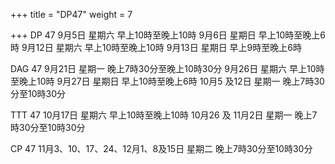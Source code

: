 +++
title = "DP47"
weight = 7

+++
DP 47
9月5日 星期六 早上10時至晚上10時
9月6日 星期日 早上10時至晚上6時
9月12日 星期六  早上10時至晚上10時
9月13日 星期日 早上9時至晚上6時

DAG 47
9月21日 星期一 晚上7時30分至晚上10時30分
9月26日 星期六 早上10時至晚上10時
9月27日 星期日 早上10時至晚上6時
10月5 及12日 星期一 晚上7時30分至10時30分

TTT 47
10月17日 星期六 早上10時至晚上10時
10月26 及 11月2日 星期一 晚上7時30分至10時30分

CP 47
11月3、10、17、24、12月1、8及15日 星期二 晚上7時30分至10時30分